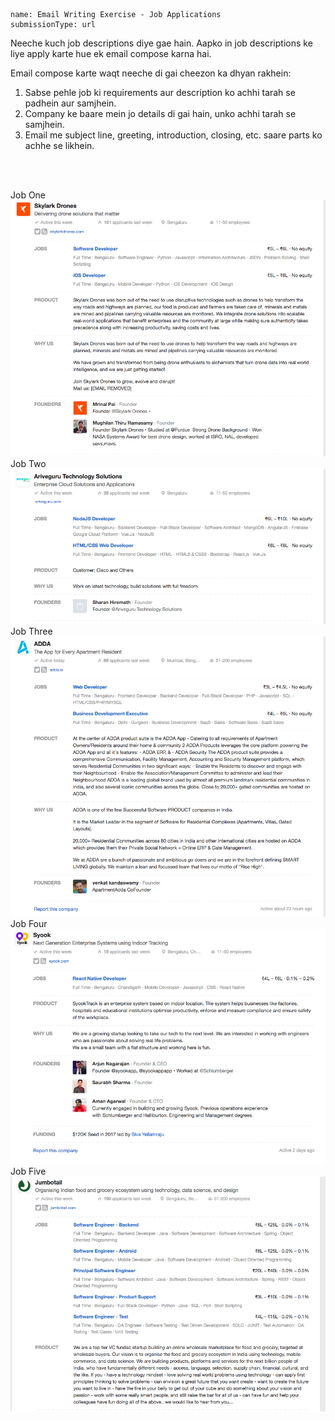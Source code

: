 ```ngMeta
name: Email Writing Exercise - Job Applications
submissionType: url
```

Neeche kuch job descriptions diye gae hain. Aapko in job descriptions ke liye apply karte hue ek email compose karna hai. 

Email compose karte waqt neeche di gai cheezon ka dhyan rakhein:
1. Sabse pehle job ki requirements aur description ko achhi tarah se padhein aur samjhein. 
2. Company ke baare mein jo details di gai hain, unko achhi tarah se samjhein.
3. Email me subject line, greeting, introduction, closing, etc. saare parts ko achhe se likhein.
<br>
<br>

Job One
<br>
![Job Application One](images/job1.png)
Job Two
<br>
![Job Application Two](images/job2.png)
Job Three
<br>
![Job Application Three](images/job3.png)
Job Four
<br>
![Job Application Four](images/job4.png)
Job Five
<br>
![Job Application Five](images/job5.png)



